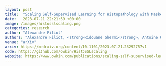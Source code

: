 ```yaml
---
layout: post
title:  "Scaling Self-Supervised Learning for Histopathology with Masked Image Modeling"
date:   2023-07-21 22:21:59 +00:00
image: /images/histosslscaling.png
categories: research
author: "Alexandre Filiot"
authors: "Alexandre Filiot, <strong>Ridouane Ghermi</strong>, Antoine Olivier, Paul Jacob, Lucas Fidon, Alice Mac Kain, Charlie Saillard, Jean-Baptiste Schiratti"
venue: "arXiv"
arxiv: https://medrxiv.org/content/10.1101/2023.07.21.23292757v1
code: https://github.com/owkin/HistoSSLscaling
website: https://www.owkin.com/publications/scaling-self-supervised-learning-for-histopathology-with-masked-image-modeling
---
```


